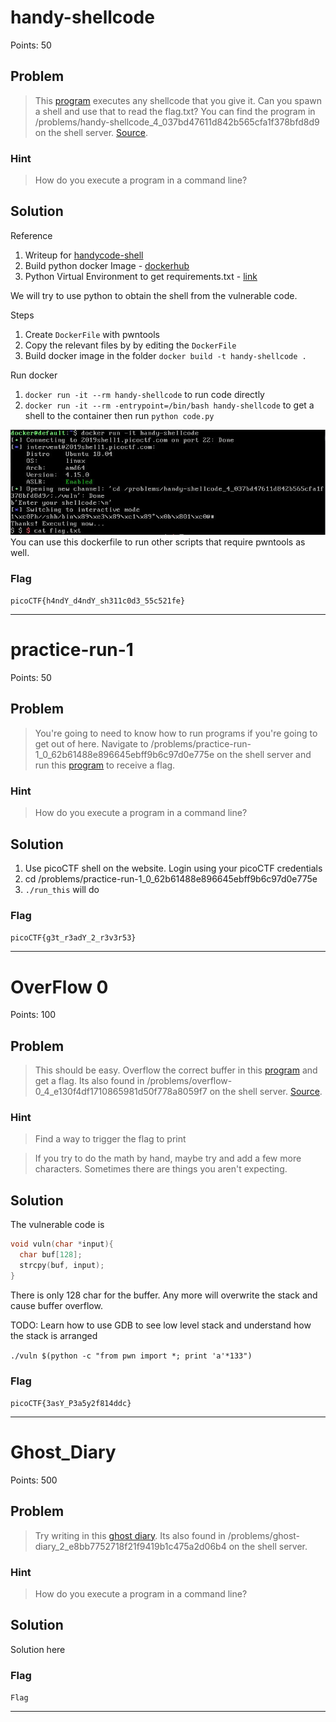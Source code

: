 # handy-shellcode
Points: 50

## Problem
>This [program](https://2019shell1.picoctf.com/static/9e6254fb3c561cef02f30e7e90ef2ea7/vuln) executes any shellcode that you give it. Can you spawn a shell and use that to read the flag.txt? You can find the program in /problems/handy-shellcode_4_037bd47611d842b565cfa1f378bfd8d9 on the shell server. [Source](handy-shellcode/vuln.c).

### Hint
>How do you execute a program in a command line?

## Solution
Reference 
1. Writeup for [handycode-shell](https://medium.com/@isharaabeythissa/handy-shellcode-picoctf-2019-d1478cd336ae)
2. Build python docker Image - [dockerhub](https://hub.docker.com/_/python)
3. Python Virtual Environment to get requirements.txt - [link](https://medium.com/@boscacci/why-and-how-to-make-a-requirements-txt-f329c685181e)

We will try to use python to obtain the shell from the vulnerable code.

Steps
1. Create `DockerFile` with pwntools
2. Copy the relevant files by by editing the `DockerFile`
3. Build docker image in the folder `docker build -t handy-shellcode .`

Run docker 
1. `docker run -it --rm handy-shellcode` to run code directly
2. `docker run -it --rm -entrypoint=/bin/bash handy-shellcode` to get a shell to the container then run `python code.py`
 
![alt text](handy-shellcode/docker-run.JPG)
You can use this dockerfile to run other scripts that require pwntools as well. 

### Flag
`picoCTF{h4ndY_d4ndY_sh311c0d3_55c521fe}`

- - -

# practice-run-1
Points: 50

## Problem
>You're going to need to know how to run programs if you're going to get out of here. Navigate to /problems/practice-run-1_0_62b61488e896645ebff9b6c97d0e775e on the shell server and run this [program](https://2019shell1.picoctf.com/static/6eba3b66e7a2b786c6c9769711d85663/run_this) to receive a flag.

### Hint
>How do you execute a program in a command line?

## Solution
1. Use picoCTF shell on the website. Login using your picoCTF credentials
2. cd /problems/practice-run-1_0_62b61488e896645ebff9b6c97d0e775e
3. `./run_this` will do

### Flag
`picoCTF{g3t_r3adY_2_r3v3r53}`

- - -

# OverFlow 0
Points: 100

## Problem
>This should be easy. Overflow the correct buffer in this [program](https://2019shell1.picoctf.com/static/1730bdc8ccd557c8ff20d1c28a5c3dbe/vuln) and get a flag. Its also found in /problems/overflow-0_4_e130f4df1710865981d50f778a8059f7 on the shell server. [Source](https://2019shell1.picoctf.com/static/1730bdc8ccd557c8ff20d1c28a5c3dbe/vuln.c).

### Hint
> Find a way to trigger the flag to print

> If you try to do the math by hand, maybe try and add a few more characters. Sometimes there are things you aren't expecting.

## Solution

The vulnerable code is
```c
void vuln(char *input){
  char buf[128];
  strcpy(buf, input);
}
```

There is only 128 char for the buffer. Any more will overwrite the stack and cause buffer overflow. 

TODO: Learn how to use GDB to see low level stack and understand how the stack is arranged

`./vuln $(python -c "from pwn import *; print 'a'*133")`

### Flag
`picoCTF{3asY_P3a5y2f814ddc}`

- - -

# Ghost_Diary
Points: 500

## Problem
>Try writing in this [ghost diary](https://2019shell1.picoctf.com/static/39f97f5133752972b433b6f94013dd74/ghostdiary). Its also found in /problems/ghost-diary_2_e8bb7752718f21f9419b1c475a2d06b4 on the shell server.

### Hint
>How do you execute a program in a command line?

## Solution
Solution here

### Flag
`Flag`

- - -